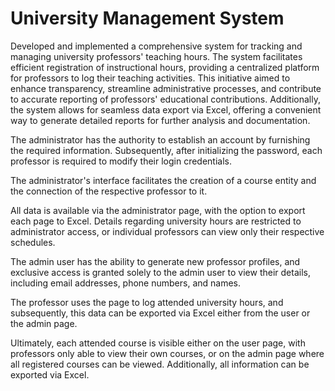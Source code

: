 # University Management System


Developed and implemented a comprehensive system for tracking and managing university professors' teaching hours. The system facilitates efficient registration of instructional hours, providing a centralized platform for professors to log their teaching activities. This initiative aimed to enhance transparency, streamline administrative processes, and contribute to accurate reporting of professors' educational contributions. Additionally, the system allows for seamless data export via Excel, offering a convenient way to generate detailed reports for further analysis and documentation.

The administrator has the authority to establish an account by furnishing the required information. Subsequently, after initializing the password, each professor is required to modify their login credentials.

The administrator's interface facilitates the creation of a course entity and the connection of the respective professor to it.

All data is available via the administrator page, with the option to export each page to Excel. Details regarding university hours are restricted to administrator access, or individual professors can view only their respective schedules.

The admin user has the ability to generate new professor profiles, and exclusive access is granted solely to the admin user to view their details, including email addresses, phone numbers, and names.

The professor uses the page to log attended university hours, and subsequently, this data can be exported via Excel either from the user or the admin page.

Ultimately, each attended course is visible either on the user page, with professors only able to view their own courses, or on the admin page where all registered courses can be viewed. Additionally, all information can be exported via Excel.
